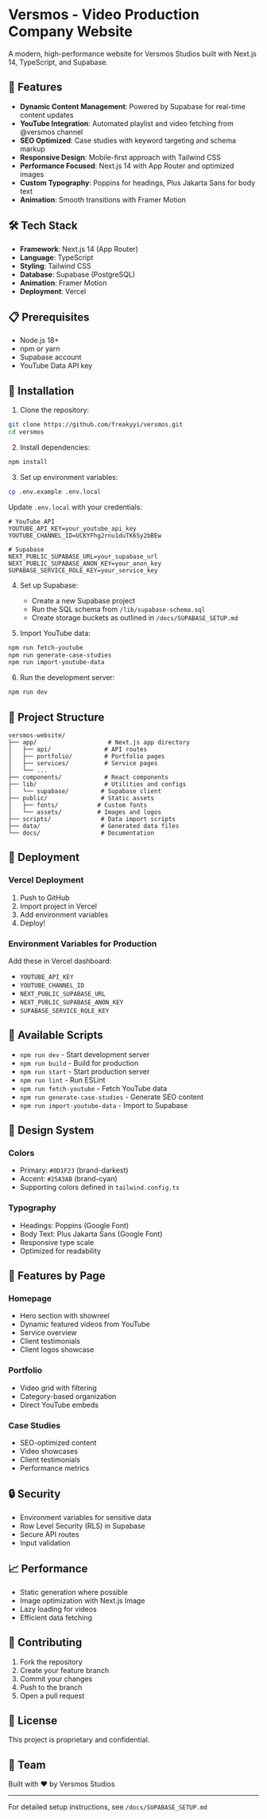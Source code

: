 # Versmos - Video Production Company Website

A modern, high-performance website for Versmos Studios built with Next.js 14, TypeScript, and Supabase.

## 🚀 Features

- **Dynamic Content Management**: Powered by Supabase for real-time content updates
- **YouTube Integration**: Automated playlist and video fetching from @versmos channel
- **SEO Optimized**: Case studies with keyword targeting and schema markup
- **Responsive Design**: Mobile-first approach with Tailwind CSS
- **Performance Focused**: Next.js 14 with App Router and optimized images
- **Custom Typography**: Poppins for headings, Plus Jakarta Sans for body text
- **Animation**: Smooth transitions with Framer Motion

## 🛠️ Tech Stack

- **Framework**: Next.js 14 (App Router)
- **Language**: TypeScript
- **Styling**: Tailwind CSS
- **Database**: Supabase (PostgreSQL)
- **Animation**: Framer Motion
- **Deployment**: Vercel

## 📋 Prerequisites

- Node.js 18+ 
- npm or yarn
- Supabase account
- YouTube Data API key

## 🔧 Installation

1. Clone the repository:
```bash
git clone https://github.com/freakyyi/versmos.git
cd versmos
```

2. Install dependencies:
```bash
npm install
```

3. Set up environment variables:
```bash
cp .env.example .env.local
```

Update `.env.local` with your credentials:
```env
# YouTube API
YOUTUBE_API_KEY=your_youtube_api_key
YOUTUBE_CHANNEL_ID=UCKYFhg2rnu1duTK6Sy2bBEw

# Supabase
NEXT_PUBLIC_SUPABASE_URL=your_supabase_url
NEXT_PUBLIC_SUPABASE_ANON_KEY=your_anon_key
SUPABASE_SERVICE_ROLE_KEY=your_service_key
```

4. Set up Supabase:
   - Create a new Supabase project
   - Run the SQL schema from `/lib/supabase-schema.sql`
   - Create storage buckets as outlined in `/docs/SUPABASE_SETUP.md`

5. Import YouTube data:
```bash
npm run fetch-youtube
npm run generate-case-studies
npm run import-youtube-data
```

6. Run the development server:
```bash
npm run dev
```

## 📁 Project Structure

```
versmos-website/
├── app/                    # Next.js app directory
│   ├── api/               # API routes
│   ├── portfolio/         # Portfolio pages
│   ├── services/          # Service pages
│   └── ...
├── components/            # React components
├── lib/                   # Utilities and configs
│   └── supabase/         # Supabase client
├── public/               # Static assets
│   ├── fonts/           # Custom fonts
│   └── assets/          # Images and logos
├── scripts/              # Data import scripts
├── data/                 # Generated data files
└── docs/                 # Documentation
```

## 🚀 Deployment

### Vercel Deployment

1. Push to GitHub
2. Import project in Vercel
3. Add environment variables
4. Deploy!

### Environment Variables for Production

Add these in Vercel dashboard:
- `YOUTUBE_API_KEY`
- `YOUTUBE_CHANNEL_ID`
- `NEXT_PUBLIC_SUPABASE_URL`
- `NEXT_PUBLIC_SUPABASE_ANON_KEY`
- `SUPABASE_SERVICE_ROLE_KEY`

## 📝 Available Scripts

- `npm run dev` - Start development server
- `npm run build` - Build for production
- `npm run start` - Start production server
- `npm run lint` - Run ESLint
- `npm run fetch-youtube` - Fetch YouTube data
- `npm run generate-case-studies` - Generate SEO content
- `npm run import-youtube-data` - Import to Supabase

## 🎨 Design System

### Colors
- Primary: `#0D1F23` (brand-darkest)
- Accent: `#25A3AB` (brand-cyan)
- Supporting colors defined in `tailwind.config.ts`

### Typography
- Headings: Poppins (Google Font)
- Body Text: Plus Jakarta Sans (Google Font)
- Responsive type scale
- Optimized for readability

## 📱 Features by Page

### Homepage
- Hero section with showreel
- Dynamic featured videos from YouTube
- Service overview
- Client testimonials
- Client logos showcase

### Portfolio
- Video grid with filtering
- Category-based organization
- Direct YouTube embeds

### Case Studies
- SEO-optimized content
- Video showcases
- Client testimonials
- Performance metrics

## 🔒 Security

- Environment variables for sensitive data
- Row Level Security (RLS) in Supabase
- Secure API routes
- Input validation

## 📈 Performance

- Static generation where possible
- Image optimization with Next.js Image
- Lazy loading for videos
- Efficient data fetching

## 🤝 Contributing

1. Fork the repository
2. Create your feature branch
3. Commit your changes
4. Push to the branch
5. Open a pull request

## 📄 License

This project is proprietary and confidential.

## 👥 Team

Built with ❤️ by Versmos Studios

---

For detailed setup instructions, see `/docs/SUPABASE_SETUP.md`